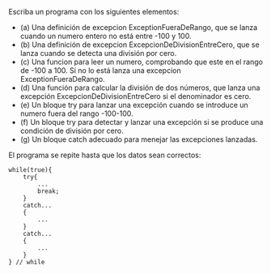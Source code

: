 Escriba un programa con los siguientes elementos:

* (a) Una definición de excepcion ExceptionFueraDeRango, que se lanza cuando un numero entero no está entre -100 y 100.
* (b) Una definición de excepcion ExcepcionDeDivisionEntreCero, que se lanza cuando se detecta una división por cero.
* (c) Una funcion para leer un numero, comprobando que este en el rango de -100 a 100. Si no lo está lanza una excepcion ExceptionFueraDeRango.
* (d) Una función para calcular la división de dos números, que lanza una excepción ExcepcionDeDivisionEntreCero si el denominador es cero.
* (e) Un bloque try para lanzar una excepción cuando se introduce un numero fuera del rango -100-100.
* (f) Un bloque try para detectar y lanzar una excepción si se produce una condición de división por cero.
* (g) Un bloque catch adecuado para menejar las excepciones lanzadas.

El programa se repite hasta que los datos sean correctos:

```
while(true){
    try{
        ...
        break;
    }
    catch...
    {
        ...
    }
    catch...
    {
        ...
    }
} // while
```